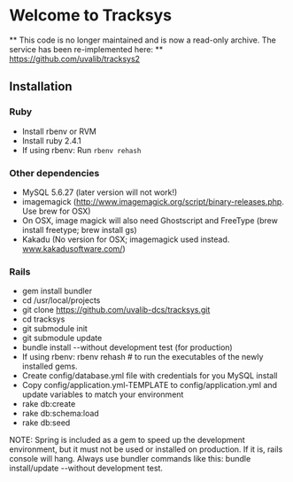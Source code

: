 # Welcome to Tracksys

** This code is no longer maintained and is now a read-only archive. The service has been re-implemented here: **
https://github.com/uvalib/tracksys2

## Installation

### Ruby
* Install rbenv or RVM
* Install ruby 2.4.1
* If using rbenv: Run ```rbenv rehash```

### Other dependencies
* MySQL 5.6.27 (later version will not work!)
* imagemagick (http://www.imagemagick.org/script/binary-releases.php. Use brew for OSX)
* On OSX, image magick will also need Ghostscript and FreeType (brew install freetype;  brew install gs)
* Kakadu (No version for OSX; imagemagick used instead. www.kakadusoftware.com/)

### Rails
* gem install bundler
* cd /usr/local/projects
* git clone https://github.com/uvalib-dcs/tracksys.git
* cd tracksys
* git submodule init
* git submodule update
* bundle install --without development test (for production)
* If using rbenv: rbenv rehash # to run the executables of the newly installed gems.
* Create config/database.yml file with credentials for you MySQL install
* Copy config/application.yml-TEMPLATE to config/application.yml and update variables to match your environment
* rake db:create
* rake db:schema:load
* rake db:seed

NOTE: Spring is included as a gem to speed up the development environment, but it must not
      be used or installed on production. If it is, rails console will hang. Always use bundler commands
      like this: bundle install/update  --without development test.


